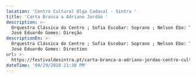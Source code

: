 ```yaml
---
location: 'Centro Cultural Olga Cadaval - Sintra '
title: 'Carta Branca a Adriano Jordão '
description: >-
  Orquestra Clássica do Centro ; Sofia Escobar: Soprano ; Nelson Ebo: Tenor ;
  José Eduardo Gomes: Direção
descriptionEn: >-
  Orquestra Clássica do Centro ; Sofia Escobar: Soprano ; Nelson Ebo: Tenor ;
  José Eduardo Gomes: Direction 
url: >-
  https://festivaldesintra.pt/carta-branca-a-adriano-jordao-centro-cultural-olga-cadaval/
dateTime: '09/29/2018 21:30 PM'
---
```



